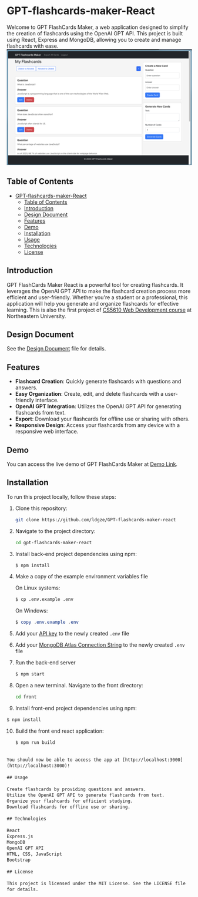 # GPT-flashcards-maker-React

Welcome to GPT FlashCards Maker, a web application designed to simplify the creation of flashcards using the OpenAI GPT API. This project is built using React, Express and MongoDB, allowing you to create and manage flashcards with ease.
![Screenshot](./front/public/dashboard.png)

## Table of Contents

- [GPT-flashcards-maker-React](#gpt-flashcards-maker-react)
  - [Table of Contents](#table-of-contents)
  - [Introduction](#introduction)
  - [Design Document](#design-document)
  - [Features](#features)
  - [Demo](#demo)
  - [Installation](#installation)
  - [Usage](#usage)
  - [Technologies](#technologies)
  - [License](#license)

## Introduction

GPT FlashCards Maker React is a powerful tool for creating flashcards. It leverages the OpenAI GPT API to make the flashcard creation process more efficient and user-friendly. Whether you're a student or a professional, this application will help you generate and organize flashcards for effective learning. This is also the first project of [CS5610 Web Development course](https://johnguerra.co/classes/webDevelopment_fall_2023/) at Northeastern University.

## Design Document

See the [Design Document](./deisgn-document.md) file for details.

## Features

- **Flashcard Creation**: Quickly generate flashcards with questions and answers.
- **Easy Organization**: Create, edit, and delete flashcards with a user-friendly interface.
- **OpenAI GPT Integration**: Utilizes the OpenAI GPT API for generating flashcards from text.
- **Export**: Download your flashcards for offline use or sharing with others.
- **Responsive Design**: Access your flashcards from any device with a responsive web interface.

## Demo

You can access the live demo of GPT FlashCards Maker at [Demo Link](https://gpt-flashcards-maker-react.onrender.com/).

## Installation

To run this project locally, follow these steps:

1. Clone this repository:

   ```bash
   git clone https://github.com/ldgze/GPT-flashcards-maker-react
   ```

2. Navigate to the project directory:

   ```bash
   cd gpt-flashcards-maker-react
   ```

3. Install back-end project dependencies using npm:

   ```bash
   $ npm install
   ```

4. Make a copy of the example environment variables file

   On Linux systems:

   ```bash
   $ cp .env.example .env
   ```

   On Windows:

   ```powershell
   $ copy .env.example .env
   ```

5. Add your [API key](https://platform.openai.com/account/api-keys) to the newly created `.env` file
6. Add your [MongoDB Atlas Connection String](https://www.mongodb.com/docs/drivers/node/current/quick-start/create-a-connection-string/) to the newly created `.env` file

7. Run the back-end server

   ```bash
   $ npm start
   ```

8. Open a new terminal. Navigate to the front directory:

   ```bash
   cd front
   ```

9. Install front-end project dependencies using npm:

```bash
$ npm install
```

10. Build the front end react application:
    ```bash
    $ npm run build
    ```

```

You should now be able to access the app at [http://localhost:3000](http://localhost:3000)!

## Usage

Create flashcards by providing questions and answers.
Utilize the OpenAI GPT API to generate flashcards from text.
Organize your flashcards for efficient studying.
Download flashcards for offline use or sharing.

## Technologies

React
Express.js
MongoDB
OpenAI GPT API
HTML, CSS, JavaScript
Bootstrap

## License

This project is licensed under the MIT License. See the LICENSE file for details.
```
